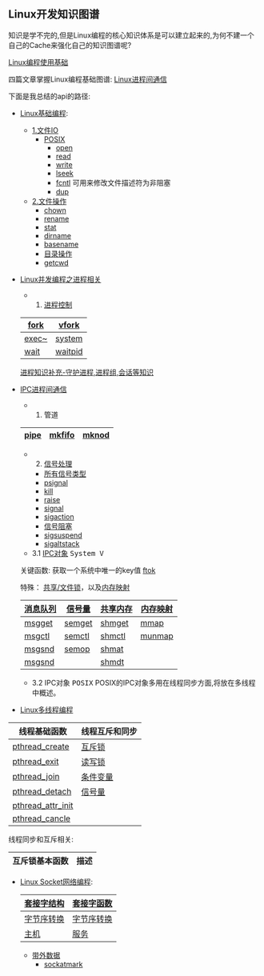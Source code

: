 ## Linux开发知识图谱

知识是学不完的,但是Linux编程的核心知识体系是可以建立起来的,为何不建一个自己的Cache来强化自己的知识图谱呢?

[Linux编程使用基础](linux_basic/README.md) 

四篇文章掌握Linux编程基础图谱: [Linux进程间通信](ipc_guide/ipcguide.md)


下面是我总结的api的路径:

* [Linux基础编程](README.md):
	* [1.文件IO](docs/文件IO.md)
		* [POSIX](README.md)
			* [open](docs/open.md)
			* [read](docs/read.md)
			* [write](docs/write.md)
			* [lseek](docs/lseek.md)
			* [fcntl](docs/fcntl.md)   可用来修改文件描述符为非阻塞
			* [dup](docs/dup.md)
	* [2.文件操作](docs/文件操作.md)
		* [chown](docs/chown.md)
		* [rename](docs/rename.md)
		* [stat](docs/stat.md)
		* [dirname](docs/basename.md)
		* [basename](docs/basename.md)
		* [目录操作](docs/目录操作.md)
		* [getcwd](docs/getcwd.md)

* [Linux并发编程之进程相关](README.md)

	* 1. [进程控制](docs/进程控制.md)

	| [fork](docs/fork.md) |  [vfork](docs/vfork.md) |
	| ------ | ------ |
	|  [exec~](docs/exec.md) | [system](docs/system.md) |   <kbd>fork进程执行命令</kbd>>
	| [wait](docs/wait.md) | [waitpid](docs/waitpid.md) |	<kbd>进程回收</kbd>>

	[进程知识补充-守护进程,进程组,会话等知识](docs/进程知识补充.md)

* [IPC进程间通信](docs/进程通信.md)
	* 1. 管道

	| [pipe](docs/pipe.md) |  [mkfifo](docs/mkfifo.md) | [mknod](docs/mknod.md) |
	| ------ | ------ | -------- |


	* 2. [信号处理](docs/信号处理.md)
		* [所有信号类型](docs/信号类型.md)
		* [psignal](docs/psignal.md)
		* [kill](docs/kill.md)
		* [raise](docs/raise.md)
		* [signal](docs/signal.md)
		* [sigaction](docs/sigaction.md)
		* [信号阻塞](docs/信号阻塞.md)
		* [sigsuspend](docs/sigsuspend.md)
		* [sigaltstack](docs/sigaltstack.md)
	* 3.1 [IPC对象](docs/IPC.md) <kbd>System V</kbd> 

	关键函数: 获取一个系统中唯一的key值 [ftok](docs/ftok.md)

	特殊： [共享/文件锁](file_lock.md)，以及[内存映射](内存映射.md)

	|[消息队列](docs/消息队列.md)|[信号量](docs/信号量.md)|[共享内存](docs/共享内存.md)|[内存映射](内存映射.md)|
	| ------------------- | ----------------- | ------------------- | ------------------- |
	|[msgget](docs/msgget.md)|[semget](docs/semget.md)|[shmget](docs/shmget.md)|[mmap](docs/mmap.md)|
	|[msgctl](docs/msgctl.md)|[semctl](docs/semctl.md)|[shmctl](docs/shmctl.md)|[munmap](docs/munmap.md)|
	|[msgsnd](docs/msgsnd-msgrcv.md)|[semop](docs/semop.md)|[shmat](docs/shmat-shmdt.md)|            |
	|[msgsnd](docs/msgsnd-msgrcv.md)|         |[shmdt](docs/shmat-shmdt.md)|        |

	* 3.2 IPC对象 <kbd>POSIX</kbd> POSIX的IPC对象多用在线程同步方面,将放在多线程中概述。
* [Linux多线程编程](docs/线程.md)

|线程基础函数|线程互斥和同步|
|---|----|
|[pthread_create](docs/pthread_create.md)|[互斥锁](docs/互斥锁.md)|
|[pthread_exit](docs/pthread_exit.md)|[读写锁](docs/读写锁.md)|
|[pthread_join](docs/pthead_join.md)|[条件变量](docs/条件变量.md)|
|[pthread_detach](docs/pthead_detach.md)|[信号量](docs/信号量.md)|
|[pthread_attr_init](docs/pthead_attr_init.md)|| 
|[pthread_cancle](docs/pthead_cancle.md)||

线程同步和互斥相关:

|互斥锁基本函数|描述|
|---|----|


* [Linux Socket网络编程](docs/网络编程.md):

	|[套接字结构](docs/套接字结构.md)	|[套接字函数](docs/套接字函数.md)|
	| -------- | ----------|
	|[字节序转换](docs/字节序转换函数.md)|[字节序转换](docs/字节序转换函数.md)|
	|[主机](docs/主机.md)|[服务](docs/服务.md)|

	* [带外数据](docs/带外数据.md)
	  * [sockatmark](README.md)

	  